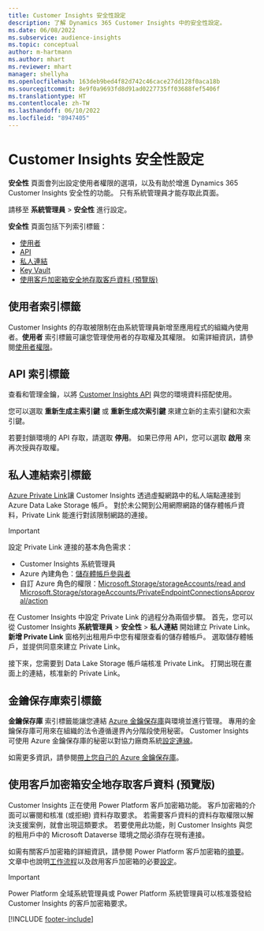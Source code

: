 ```yaml
---
title: Customer Insights 安全性設定
description: 了解 Dynamics 365 Customer Insights 中的安全性設定。
ms.date: 06/08/2022
ms.subservice: audience-insights
ms.topic: conceptual
author: m-hartmann
ms.author: mhart
ms.reviewer: mhart
manager: shellyha
ms.openlocfilehash: 163deb9bed4f82d742c46cace27dd128f0aca18b
ms.sourcegitcommit: 8e9f0a9693fd8d91ad0227735ff03688fef5406f
ms.translationtype: HT
ms.contentlocale: zh-TW
ms.lasthandoff: 06/10/2022
ms.locfileid: "8947405"
---
```

# <a name="security-settings-in-customer-insights"></a>Customer Insights 安全性設定

**安全性** 頁面會列出設定使用者權限的選項，以及有助於增進 Dynamics 365 Customer Insights 安全性的功能。 只有系統管理員才能存取此頁面。

請移至 **系統管理員** > **安全性** 進行設定。

**安全性** 頁面包括下列索引標籤：

- [使用者](#users-tab)
- [API](#apis-tab)
- [私人連結](#private-links-tab)
- [Key Vault](#key-vault-tab)
- [使用客戶加密箱安全地存取客戶資料 (預覽版)](#securely-access-customer-data-with-customer-lockbox-preview)

## <a name="users-tab"></a>使用者索引標籤

 Customer Insights 的存取被限制在由系統管理員新增至應用程式的組織內使用者。**使用者** 索引標籤可讓您管理使用者的存取權及其權限。 如需詳細資訊，請參閱[使用者權限](permissions.md)。

## <a name="apis-tab"></a>API 索引標籤

查看和管理金鑰，以將 [Customer Insights API](apis.md) 與您的環境資料搭配使用。

您可以選取 **重新生成主索引鍵** 或 **重新生成次索引鍵** 來建立新的主索引鍵和次索引鍵。 

若要封鎖環境的 API 存取，請選取 **停用**。 如果已停用 API，您可以選取 **啟用** 來再次授與存取權。

## <a name="private-links-tab"></a>私人連結索引標籤

[Azure Private Link](/azure/private-link/private-link-overview)讓 Customer Insights 透過虛擬網路中的私人端點連接到 Azure Data Lake Storage 帳戶。 對於未公開到公用網際網路的儲存體帳戶資料，Private Link 能進行對該限制網路的連接。

> [!IMPORTANT]
> 設定 Private Link 連接的基本角色需求：
>
> - Customer Insights 系統管理員
> - Azure 內建角色：[儲存體帳戶參與者](/azure/role-based-access-control/built-in-roles#storage-account-contributor)
> - 自訂 Azure 角色的權限：[Microsoft.Storage/storageAccounts/read and Microsoft.Storage/storageAccounts/PrivateEndpointConnectionsApproval/action](/azure/role-based-access-control/resource-provider-operations#microsoftstorage)
>

在 Customer Insights 中設定 Private Link 的過程分為兩個步驟。 首先，您可以從 Customer Insights **系統管理員** > **安全性** > **私人連結** 開始建立 Private Link。 **新增 Private Link** 窗格列出租用戶中您有權限查看的儲存體帳戶。 選取儲存體帳戶，並提供同意來建立 Private Link。

接下來，您需要到 Data Lake Storage 帳戶端核准 Private Link。 打開出現在畫面上的連結，核准新的 Private Link。

## <a name="key-vault-tab"></a>金鑰保存庫索引標籤

**金鑰保存庫** 索引標籤能讓您連結 [Azure 金鑰保存庫](/azure/key-vault/general/basic-concepts)與環境並進行管理。
專用的金鑰保存庫可用來在組織的法令遵循邊界內分階段使用秘密。 Customer Insights 可使用 Azure 金鑰保存庫的秘密以對協力廠商系統[設定連線](connections.md)。

如需更多資訊，請參閱[帶上您自己的 Azure 金鑰保存庫](use-azure-key-vault.md)。

## <a name="securely-access-customer-data-with-customer-lockbox-preview"></a>使用客戶加密箱安全地存取客戶資料 (預覽版)

Customer Insights 正在使用 Power Platform 客戶加密箱功能。 客戶加密箱的介面可以審閱和核准 (或拒絕) 資料存取要求。 若需要客戶資料的資料存取權限以解決支援案例，就會出現這類要求。 若要使用此功能，則 Customer Insights 與您的租用戶中的 Microsoft Dataverse 環境之間必須存在現有連接。

如需有關客戶加密箱的詳細資訊，請參閱 Power Platform 客戶加密箱的[摘要](/power-platform/admin/about-lockbox#summary)。 文章中也說明[工作流程](/power-platform/admin/about-lockbox#workflow)以及啟用客戶加密箱的必要[設定](/power-platform/admin/about-lockbox#enable-the-lockbox-policy)。

> [!IMPORTANT]
> Power Platform 全域系統管理員或 Power Platform 系統管理員可以核准簽發給 Customer Insights 的客戶加密箱要求。

[!INCLUDE [footer-include](includes/footer-banner.md)]
